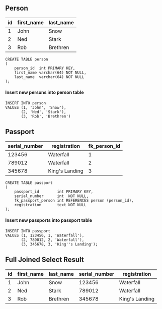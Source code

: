 ## Person

| id | first_name | last_name |
|----|------------|-----------|
| 1  | John       | Snow      |
| 2  | Ned        | Stark     |
| 3  | Rob        | Brethren  |

```postgresql
CREATE TABLE person
(
    person_id  int PRIMARY KEY,
    first_name varchar(64) NOT NULL,
    last_name  varchar(64) NOT NULL
);
```

#### Insert new persons into person table

```postgresql
INSERT INTO person
VALUES (1, 'John', 'Snow'),
       (2, 'Ned', 'Stark'),
       (3, 'Rob', 'Brethren')
```

## Passport

| serial_number | registration   | fk_person_id |
|---------------|----------------|--------------|
| 123456        | Waterfall      | 1            |
| 789012        | Waterfall      | 2            |
| 345678        | King's Landing | 3            |

```postgresql
CREATE TABLE passport
(
    passport_id        int PRIMARY KEY,
    serial_number      int  NOT NULL,
    fk_passport_person int REFERENCES person (person_id),
    registration       text NOT NULL
);
```

#### Insert new passports into passport table

```postgresql
INSERT INTO passport
VALUES (1, 123456, 1, 'Waterfall'),
       (2, 789012, 2, 'Waterfall'),
       (3, 345678, 3, 'King''s Landing');
```

## Full Joined Select Result

| id  | first_name | last_name | serial_number | registration   |
|-----|------------|-----------|---------------|----------------|
| 1   | John       | Snow      | 123456        | Waterfall      |
| 2   | Ned        | Stark     | 789012        | Waterfall      |
| 3   | Rob        | Brethren  | 345678        | King's Landing |
